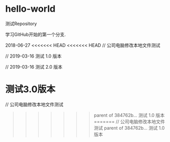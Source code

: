 ﻿# hello-world
测试Repository

学习GitHub开始的第一个分支.


2018-06-27
<<<<<<< HEAD
<<<<<<< HEAD
// 公司电脑修改本地文件测试

// 2019-03-16
  测试 1.0 版本
  
// 2019-03-16
  测试 2.0 版本  
  
  
  测试3.0版本
=======
// 公司电脑修改本地文件测试
>>>>>>> parent of 384762b... 测试 1.0 版本
=======
// 公司电脑修改本地文件测试
>>>>>>> parent of 384762b... 测试 1.0 版本
